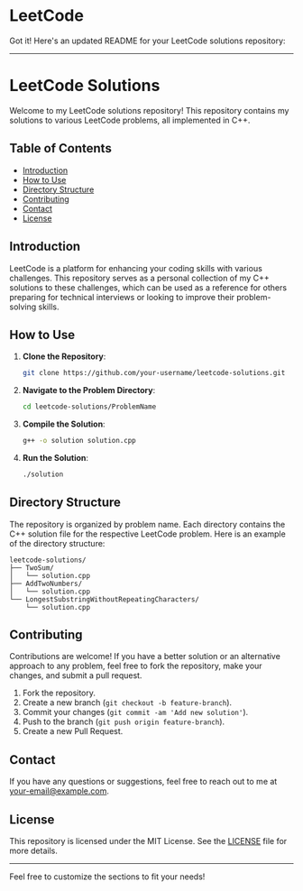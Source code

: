 # LeetCode

Got it! Here's an updated README for your LeetCode solutions repository:

---

# LeetCode Solutions

Welcome to my LeetCode solutions repository! This repository contains my solutions to various LeetCode problems, all implemented in C++. 

## Table of Contents

- [Introduction](#introduction)
- [How to Use](#how-to-use)
- [Directory Structure](#directory-structure)
- [Contributing](#contributing)
- [Contact](#contact)
- [License](#license)

## Introduction

LeetCode is a platform for enhancing your coding skills with various challenges. This repository serves as a personal collection of my C++ solutions to these challenges, which can be used as a reference for others preparing for technical interviews or looking to improve their problem-solving skills.

## How to Use

1. **Clone the Repository**: 
   ```sh
   git clone https://github.com/your-username/leetcode-solutions.git
   ```
2. **Navigate to the Problem Directory**:
   ```sh
   cd leetcode-solutions/ProblemName
   ```
3. **Compile the Solution**:
   ```sh
   g++ -o solution solution.cpp
   ```
4. **Run the Solution**:
   ```sh
   ./solution
   ```

## Directory Structure

The repository is organized by problem name. Each directory contains the C++ solution file for the respective LeetCode problem. Here is an example of the directory structure:

```
leetcode-solutions/
├── TwoSum/
│   └── solution.cpp
├── AddTwoNumbers/
│   └── solution.cpp
└── LongestSubstringWithoutRepeatingCharacters/
    └── solution.cpp
```

## Contributing

Contributions are welcome! If you have a better solution or an alternative approach to any problem, feel free to fork the repository, make your changes, and submit a pull request.

1. Fork the repository.
2. Create a new branch (`git checkout -b feature-branch`).
3. Commit your changes (`git commit -am 'Add new solution'`).
4. Push to the branch (`git push origin feature-branch`).
5. Create a new Pull Request.

## Contact

If you have any questions or suggestions, feel free to reach out to me at [your-email@example.com](mailto:your-email@example.com).

## License

This repository is licensed under the MIT License. See the [LICENSE](LICENSE) file for more details.

---

Feel free to customize the sections to fit your needs!
